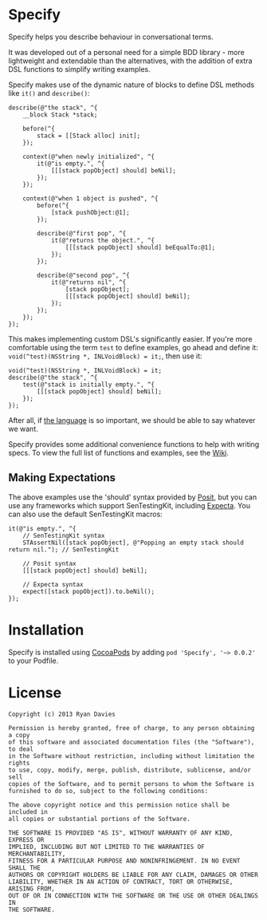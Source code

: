 Specify
=======

Specify helps you describe behaviour in conversational terms.

It was developed out of a personal need for a simple BDD library - more lightweight and extendable than the alternatives, with the addition of extra DSL functions to simplify writing examples.

Specify makes use of the dynamic nature of blocks to define DSL methods like `it()` and `describe()`:

```
describe(@"the stack", ^{
    __block Stack *stack;

    before(^{
        stack = [[Stack alloc] init];
    });

    context(@"when newly initialized", ^{
        it(@"is empty.", ^{
            [[[stack popObject] should] beNil];
        });
    });
    
    context(@"when 1 object is pushed", ^{
        before(^{
            [stack pushObject:@1];
        });
        
        describe(@"first pop", ^{
            it(@"returns the object.", ^{
                [[[stack popObject] should] beEqualTo:@1];
            });
        });
    
        describe(@"second pop", ^{
            it(@"returns nil", ^{
                [stack popObject];
                [[[stack popObject] should] beNil];
            });
        });
    });
});
```

This makes implementing custom DSL's significantly easier. If you're more comfortable using the term `test` to define examples, go ahead and define it: `void(^test)(NSString *, INLVoidBlock) = it;`, then use it:

```
void(^test)(NSString *, INLVoidBlock) = it;
describe(@"the stack", ^{
    test(@"stack is initially empty.", ^{
        [[[stack popObject] should] beNil];
    });
});
```

After all, if [the language][Introducing BDD] is so important, we should be able to say whatever we want.

Specify provides some additional convenience functions to help with writing specs. To view the full list of functions and examples, see the [Wiki][].

[Inline]: http://www.github.com/rdavies/Inline
[Introducing BDD]: http://dannorth.net/introducing-bdd/
[Wiki]: https://github.com/rdavies/Specify/wiki

Making Expectations
-------------------

The above examples use the 'should' syntax provided by [Posit][], but you can use any frameworks which support SenTestingKit, including [Expecta][]. You can also use the default SenTestingKit macros:

```
it(@"is empty.", ^{
    // SenTestingKit syntax
    STAssertNil([stack popObject], @"Popping an empty stack should return nil."); // SenTestingKit
    
    // Posit syntax
    [[[stack popObject] should] beNil];
    
    // Expecta syntax
    expect([stack popObject]).to.beNil();
});
```

[Posit]: https://github.com/rdavies/Posit
[RSpec]: http://rspec.info
[Expecta]: https://github.com/petejkim/expecta

Installation
============

Specify is installed using [CocoaPods][] by adding `pod 'Specify', '~> 0.0.2'` to your Podfile.

[CocoaPods]: https://github.com/CocoaPods/CocoaPods

License
=======

    Copyright (c) 2013 Ryan Davies
    
    Permission is hereby granted, free of charge, to any person obtaining a copy
    of this software and associated documentation files (the "Software"), to deal
    in the Software without restriction, including without limitation the rights
    to use, copy, modify, merge, publish, distribute, sublicense, and/or sell
    copies of the Software, and to permit persons to whom the Software is
    furnished to do so, subject to the following conditions:
    
    The above copyright notice and this permission notice shall be included in
    all copies or substantial portions of the Software.
    
    THE SOFTWARE IS PROVIDED "AS IS", WITHOUT WARRANTY OF ANY KIND, EXPRESS OR
    IMPLIED, INCLUDING BUT NOT LIMITED TO THE WARRANTIES OF MERCHANTABILITY,
    FITNESS FOR A PARTICULAR PURPOSE AND NONINFRINGEMENT. IN NO EVENT SHALL THE
    AUTHORS OR COPYRIGHT HOLDERS BE LIABLE FOR ANY CLAIM, DAMAGES OR OTHER
    LIABILITY, WHETHER IN AN ACTION OF CONTRACT, TORT OR OTHERWISE, ARISING FROM,
    OUT OF OR IN CONNECTION WITH THE SOFTWARE OR THE USE OR OTHER DEALINGS IN
    THE SOFTWARE.
